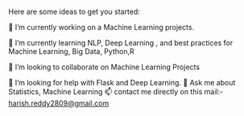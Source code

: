 Here are some ideas to get you started:

🔭 I’m currently working on a Machine Learning projects.

🌱 I’m currently learning NLP, Deep Learning , and best practices for Machine Learning, Big Data, Python,R

👯 I’m looking to collaborate on Machine Learning Projects

🤔 I’m looking for help with Flask and Deep Learning.
💬 Ask me about Statistics, Machine Learning
📫 contact me directly on this mail:- harish.reddy2809@gmail.com

